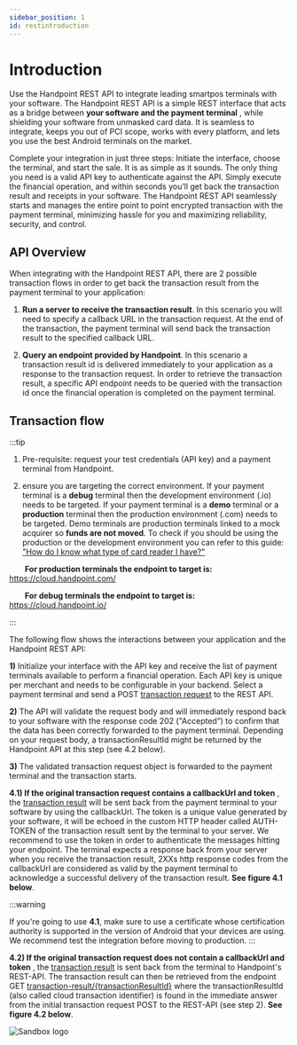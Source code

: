 ```yaml
---
sidebar_position: 1
id: restintroduction
---
```


# Introduction
Use the Handpoint REST API to integrate leading smartpos terminals with your software. The Handpoint REST API is a simple REST interface that acts as a bridge between **your software and the payment terminal** , while shielding your software from unmasked card data. It is seamless to integrate, keeps you out of PCI scope, works with every platform, and lets you use the best Android terminals on the market.

Complete your integration in just three steps: Initiate the interface, choose the terminal, and start the sale. It is as simple as it sounds. The only thing you need is a valid API key to authenticate against the API. Simply execute the financial operation, and within seconds you’ll get back the transaction result and receipts in your software. The Handpoint REST API seamlessly starts and manages the entire point to point encrypted transaction with the payment terminal, minimizing hassle for you and maximizing reliability, security, and control.

## API Overview

When integrating with the Handpoint REST API, there are 2 possible transaction flows in order to get back the transaction result from the payment terminal to your application: 

1. **Run a server to receive the transaction result**. In this scenario you will need to specify a callback URL in the transaction request. At the end of the transaction, the payment terminal will send back the transaction result to the specified callback URL. 

2. **Query an endpoint provided by Handpoint**. In this scenario a transaction result id is delivered immediately to your application as a response to the transaction request. In order to retrieve the transaction result, a specific API endpoint needs to be queried with the transaction id once the financial operation is completed on the payment terminal. 

## Transaction flow   

:::tip

1. Pre-requisite: request your test credentials (API key) and a payment terminal from Handpoint. 

2. ensure you are targeting the correct environment. If your payment terminal is a **debug** terminal then the development environment (.io) needs to be targeted. If your payment terminal is a **demo** terminal or a **production** terminal then the production environment (.com) needs to be targeted. Demo terminals are production terminals linked to a mock acquirer so **funds are not moved**. To check if you should be using the production or the development environment you can refer to this guide: ["How do I know what type of card reader I have?"](https://hndpt.co/39utmzi)

  **For production terminals the endpoint to target is:** https://cloud.handpoint.com/

  **For debug terminals the endpoint to target is:** https://cloud.handpoint.io/

:::

The following flow shows the interactions between your application and the Handpoint REST API:

**1)** Initialize your interface with the API key and receive the list of payment terminals available to perform a financial operation. Each API key is unique per merchant and needs to be configurable in your backend. Select a payment terminal and send a POST [transaction request](restobjects.md#transaction-request-object) to the REST API.

**2)** The API will validate the request body and will immediately respond back to your software with the response code 202 ("Accepted”) to confirm that the data has been correctly forwarded to the payment terminal. Depending on your request body, a transactionResultId might be returned by the Handpoint API at this step (see 4.2 below).

**3)** The validated transaction request object is forwarded to the payment terminal and the transaction starts.

**4.1) If the original transaction request contains a callbackUrl and token** , the [transaction result](restobjects.md#transaction-result-object) will be sent back from the payment terminal to your software by using the callbackUrl. The token is a unique value generated by your software, it will be echoed in the custom HTTP header called AUTH-TOKEN of the transaction result sent by the terminal to your server. We recommend to use the token in order to authenticate the messages hitting your endpoint. The terminal expects a response back from your server when you receive the transaction result, 2XXs http response codes from the callbackUrl are considered as valid by the payment terminal to acknowledge a successful delivery of the transaction result. **See figure 4.1 below**. 

:::warning

If you're going to use **4.1**, make sure to use a certificate whose certification authority is supported in the version of Android that your devices are using. We recommend test the integration before moving to production.
:::

 **4.2) If the original transaction request does not contain a callbackUrl and token** , the [transaction result](restobjects.md#transaction-result-object) is sent back from the terminal to Handpoint's REST-API. The transaction result can then be retrieved from the endpoint GET [transaction-result/{transactionResultId}](restendpoints#transaction-resulttransactionresultid) where the transactionResultId (also called cloud transaction identifier) is found in the immediate answer from the initial transaction request POST to the REST-API (see step 2). **See figure 4.2 below**. 




![Sandbox logo](/img/RestApiDiagram)


